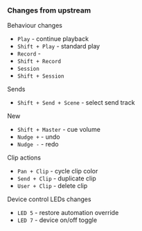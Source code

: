 ### Changes from upstream

Behaviour changes
- `Play` - continue playback
- `Shift + Play` - standard play
- `Record` - 
- `Shift + Record`
- `Session`
- `Shift + Session`

Sends
- `Shift + Send + Scene` - select send track

New 
- `Shift + Master` - cue volume
- `Nudge +` - undo
- `Nudge -` - redo

Clip actions
- `Pan + Clip` - cycle clip color
- `Send + Clip` - duplicate clip
- `User + Clip` - delete clip

Device control LEDs changes
- `LED 5` - restore automation override 
- `LED 7` - device on/off toggle
